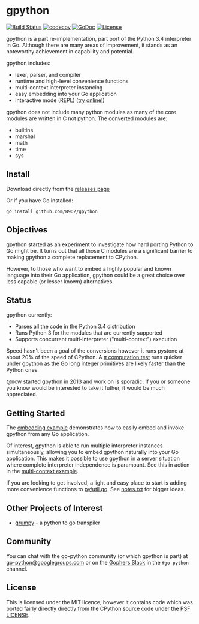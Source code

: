 # gpython

[![Build Status](https://github.com/B9O2/gpython/workflows/CI/badge.svg)](https://github.com/B9O2/gpython/actions)
[![codecov](https://codecov.io/gh/go-python/gpython/branch/main/graph/badge.svg)](https://codecov.io/gh/go-python/gpython)
[![GoDoc](https://godoc.org/github.com/B9O2/gpython?status.svg)](https://godoc.org/github.com/B9O2/gpython)
[![License](https://img.shields.io/badge/License-BSD--3-blue.svg)](https://github.com/B9O2/gpython/blob/main/LICENSE)

gpython is a part re-implementation, part port of the Python 3.4
interpreter in Go.  Although there are many areas of improvement,
it stands as an noteworthy achievement in capability and potential.
 
gpython includes:

  * lexer, parser, and compiler
  * runtime and high-level convenience functions
  * multi-context interpreter instancing
  * easy embedding into your Go application
  * interactive mode (REPL) ([try online!](https://gpython.org))


gpython does not include many python modules as many of the core
modules are written in C not python.  The converted modules are:

  * builtins
  * marshal
  * math
  * time
  * sys

## Install

Download directly from the [releases page](https://github.com/B9O2/gpython/releases) 

Or if you have Go installed:

    go install github.com/B9O2/gpython

## Objectives

gpython started as an experiment to investigate how hard
porting Python to Go might be.  It turns out that all those C modules
are a significant barrier to making gpython a complete replacement
to CPython.  

However, to those who want to embed a highly popular and known language
into their Go application, gpython could be a great choice over less
capable (or lesser known) alternatives.

## Status

gpython currently:
 - Parses all the code in the Python 3.4 distribution
 - Runs Python 3 for the modules that are currently supported
 - Supports concurrent multi-interpreter ("multi-context") execution

Speed hasn't been a goal of the conversions however it runs pystone at
about 20% of the speed of CPython.  A [π computation test](https://github.com/B9O2/gpython/tree/main/examples/pi_chudnovsky_bs.py) runs quicker under
gpython as the Go long integer primitives are likely faster than the
Python ones.

@ncw started gpython in 2013 and work on is sporadic. If you or someone
you know would be interested to take it futher, it would be much appreciated.

## Getting Started

The [embedding example](https://github.com/B9O2/gpython/tree/main/examples/embedding) demonstrates how to
easily embed and invoke gpython from any Go application.

Of interest, gpython is able to run multiple interpreter instances simultaneously,
allowing you to embed gpython naturally into your Go application.  This makes it
possible to use gpython in a server situation where complete interpreter 
independence is paramount.  See this in action in the [multi-context example](https://github.com/B9O2/gpython/tree/main/examples/multi-context).
 
If you are looking to get involved, a light and easy place to start is adding more convenience functions to [py/util.go](https://github.com/B9O2/gpython/tree/main/py/util.go).  See [notes.txt](https://github.com/B9O2/gpython/blob/main/notes.txt) for bigger ideas.


## Other Projects of Interest

  * [grumpy](https://github.com/grumpyhome/grumpy) - a python to go transpiler

## Community

You can chat with the go-python community (or which gpython is part)
at [go-python@googlegroups.com](https://groups.google.com/forum/#!forum/go-python)
or on the [Gophers Slack](https://gophers.slack.com/) in the `#go-python` channel.

## License

This is licensed under the MIT licence, however it contains code which
was ported fairly directly directly from the CPython source code under
the [PSF LICENSE](https://github.com/python/cpython/blob/main/LICENSE).

